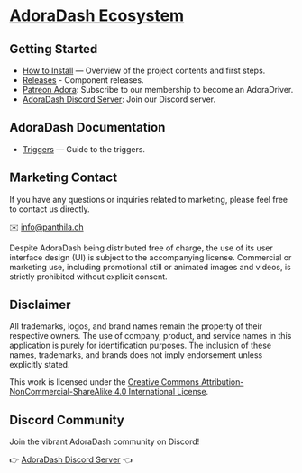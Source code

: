 # [AdoraDash Ecosystem](https://www.patreon.com/adoradash)

## Getting Started
- [How to Install](install.md) — Overview of the project contents and first steps.
- [Releases](/releases) - Component releases.
- [Patreon Adora](https://www.patreon.com/adoradash): Subscribe to our membership to become an AdoraDriver.
- [AdoraDash Discord Server](https://discord.gg/2yNzuRc62S): Join our Discord server.

## AdoraDash Documentation
- [Triggers](triggers.md) — Guide to the triggers.

## Marketing Contact
If you have any questions or inquiries related to marketing, please feel free to contact us directly.

✉️ info@panthila.ch

Despite AdoraDash being distributed free of charge, the use of its user interface design (UI) is subject to the accompanying license. Commercial or marketing use, including promotional still or animated images and videos, is strictly prohibited without explicit consent.

## Disclaimer
All trademarks, logos, and brand names remain the property of their respective owners. The use of company, product, and service names in this application is purely for identification purposes. The inclusion of these names, trademarks, and brands does not imply endorsement unless explicitly stated.

This work is licensed under the [Creative Commons Attribution-NonCommercial-ShareAlike 4.0 International License](https://creativecommons.org/licenses/by-nc-sa/4.0/).

## Discord Community
Join the vibrant AdoraDash community on Discord!

👉 [AdoraDash Discord Server](https://discord.gg/2yNzuRc62S) 👈
